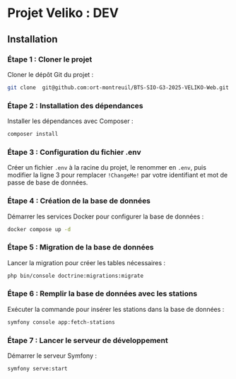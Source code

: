 
# Projet Veliko : DEV 

## Installation

### Étape 1 : Cloner le projet
Cloner le dépôt Git du projet :
```bash
git clone  git@github.com:ort-montreuil/BTS-SIO-G3-2025-VELIKO-Web.git
```

### Étape 2 : Installation des dépendances
Installer les dépendances avec Composer :
```bash
composer install
```

### Étape 3 : Configuration du fichier .env
Créer un fichier `.env` à la racine du projet, le renommer en `.env`, puis modifier la ligne 3 pour remplacer `!ChangeMe!` par votre identifiant et mot de passe de base de données.

### Étape 4 : Création de la base de données
Démarrer les services Docker pour configurer la base de données :
```bash
docker compose up -d
```

### Étape 5 : Migration de la base de données
Lancer la migration pour créer les tables nécessaires :
```bash
php bin/console doctrine:migrations:migrate
```

### Étape 6 : Remplir la base de données avec les stations
Exécuter la commande pour insérer les stations dans la base de données :
```bash
symfony console app:fetch-stations

```

### Étape 7 : Lancer le serveur de développement
Démarrer le serveur Symfony :
```bash
symfony serve:start
```

